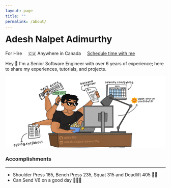 ```yaml
---
layout: page
title: ""
permalink: /about/
---
```


<div class="center-align">
<h1 style="display: inline-block; margin-top: 0px;">Adesh Nalpet Adimurthy</h1><span></span><br>
    <subtitle class="font-weight-bold text-muted">
        <span style="color: orangered;">
            <i class="fas fa-map-pin" aria-hidden="true"></i>
        </span> For Hire &nbsp; &nbsp;
        <span>
            🇨🇦 Anywhere in Canada
        </span>
        <span> &nbsp; &nbsp;
            <a href="https://calendly.com/pyblog/30min" target="_blank">Schedule time with me</a>
        </span>
    </subtitle>
</div>

Hey 👋 I'm a Senior Software Engineer with over 6 years of experience; here to share my experiences, tutorials, and projects.

<div><img src="../assets/featured/for-hire.png" /> </div>

### Accomplishments

<hr>

- Shoulder Press 165, Bench Press 235, Squat 315 and Deadlift 405 🏋️‍♀️
- Can Send V6 on a good day 🧗🏽‍♂️

